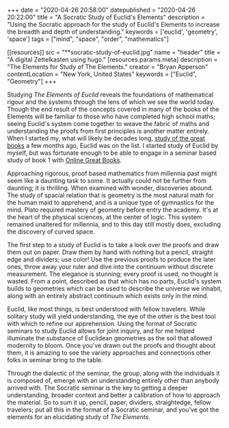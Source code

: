 +++
date = "2020-04-26 20:58:00"
datepublished = "2020-04-26 20:22:00"
title = "A Socratic Study of Euclid's Elements"
description = "Using the Socratic approach for the study of Euclid's Elements to increase the breadth and depth of understanding."
keywords = ['euclid', 'geometry', 'space']
tags = ["mind", "space", "order", "mathematics"]

[[resources]]
  src = "**socratic-study-of-euclid.jpg"
  name = "header"
  title = "A digital Zettelkasten using hugo."
  [resources.params.meta]
    description = "The Elements for Study of The Elements."
    creator = "Bryan Apperson"
    contentLocation = "New York, United States"
    keywords = ["Euclid", "Geometry"]
+++

Studying _The Elements of Euclid_ reveals the foundations of mathematical rigour
and the systems through the lens of which we see the world today. Though the end
result of the concepts covered in many of the books of the Elements will be
familiar to those who have completed high school maths; seeing Euclid's system
come together to weave the fabric of maths and understanding the proofs from
first principles is another matter entirely. When I started my, what will likely
be decades long, [study of the great books](/blog/a-study-of-the-great-books/) a
few months ago, Euclid was on the list. I started study of Euclid by myself, but
was fortunate enough to be able to engage in a seminar based study of book 1
with [Online Great Books](https://onlinegreatbooks.com/).

Approaching rigorous, proof based mathematics from millennia past might seem
like a daunting task to some. It actually could not be further from daunting; it
is thrilling. When examined with wonder, discoveries abound.  The study of
spacial relation that is geometry is the most natural math for the human maid to
apprehend, and is a unique type of gymnastics for the mind. Plato required
mastery of geometry before entry the academy. It's at the heart of the physical
sciences, at the center of logic. This system remained unaltered for millennia,
and to this day still mostly does, excluding the discovery of curved space.

The first step to a study of Euclid is to take a look over the proofs and draw
them out on paper. Draw them by hand with nothing but a pencil, straight edge
and dividers; use color! Use the previous proofs to produce the later ones,
throw away your ruler and dive into the continuum without discrete measurement.
The elegance is stunning; every proof is used, no thought is wasted. From a
point, described as that which has no parts, Euclid's system builds to
geometries which can be used to describe the universe we inhabit, along with an
entirely abstract continuum which exists only in the mind.

Euclid, like most things, is best understood with fellow travelers. While
solitary study will yield understanding, the eye of the other is the best tool
with which to refine our apprehension. Using the format of Socratic seminars to
study Euclid allows for joint inquiry, and for me helped illuminate the
substance of Euclidean geometries as the soil that allowed modernity to bloom.
Once you've drawn out the proofs and thought about them, it is amazing to see
the variety approaches and connections other folks in seminar bring to the
table.

Through the dialectic of the seminar, the group, along with the individuals it
is composed of, emerge with an understanding entirely other than anybody arrived
with. The Socratic seminar is the key to getting a deeper understanding, broader
context and better a calibration of how to approach the material. So to sum it
up, pencil, paper, dividers, straightedge, fellow travelers; put all this in the
format of a Socratic seminar, and you've got the elements for an elucidating
study of _The Elements_.
